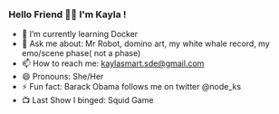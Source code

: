 ### Hello Friend 👋🏾  I'm Kayla !

- 🌱 I’m currently learning Docker
- 💬 Ask me about: Mr Robot, domino art, my white whale record, my emo/scene phase( not a phase)
- 📫 How to reach me: kaylasmart.sde@gmail.com
- 😄 Pronouns: She/Her
- ⚡ Fun fact: Barack Obama follows me on twitter @node_ks
- 📺 Last Show I binged: Squid Game 

<!--
**KaylaSmart/kaylasmart** is a ✨ _special_ ✨ repository because its `README.md` (this file) appears on your GitHub profile.
- 👯 I’m looking to collaborate on ...
- 🤔 I’m looking for help with ..
Here are some ideas to get you started:

- 
-->
